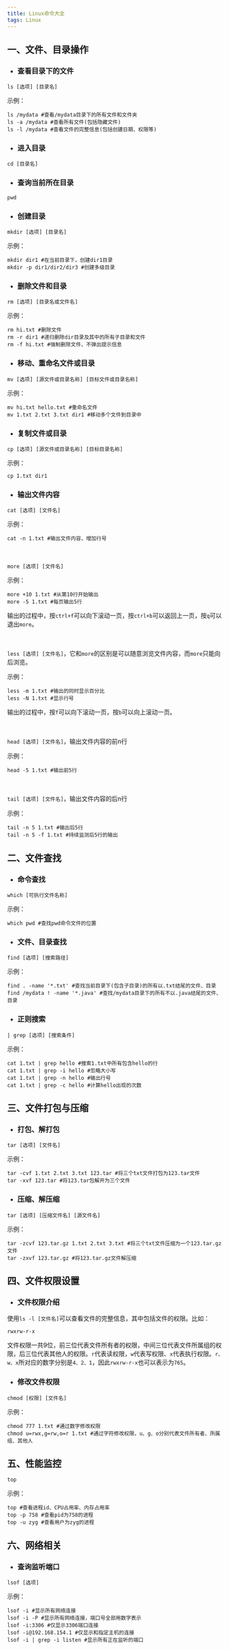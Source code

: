 ```yaml
---
title: Linux命令大全
tags: Linux
---
```


## 一、文件、目录操作

* ### 查看目录下的文件

`ls [选项] [目录名]`

示例：

```shell
ls /mydata #查看/mydata目录下的所有文件和文件夹
ls -a /mydata #查看所有文件(包括隐藏文件)
ls -l /mydata #查看文件的完整信息(包括创建日期、权限等)
```

* ### 进入目录

`cd [目录名]`

* ### 查询当前所在目录

`pwd`

* ### 创建目录

`mkdir [选项] [目录名]`

示例：

```shell
mkdir dir1 #在当前目录下，创建dir1目录
mkdir -p dir1/dir2/dir3 #创建多级目录
```

* ### 删除文件和目录

`rm [选项] [目录名或文件名]`

示例：

```shell
rm hi.txt #删除文件
rm -r dir1 #递归删除dir目录及其中的所有子目录和文件
rm -f hi.txt #强制删除文件，不弹出提示信息
```

* ### 移动、重命名文件或目录

`mv [选项] [源文件或目录名称] [目标文件或目录名称]`

示例：

```shell
mv hi.txt hello.txt #重命名文件
mv 1.txt 2.txt 3.txt dir1 #移动多个文件到目录中
```

* ### 复制文件或目录

`cp [选项] [源文件或目录名称] [目标目录名称]`

示例：

```shell
cp 1.txt dir1
```

* ### 输出文件内容

`cat [选项] [文件名]`

示例：

```shell
cat -n 1.txt #输出文件内容，增加行号
```

　

`more [选项] [文件名]`

示例：

```shell
more +10 1.txt #从第10行开始输出
more -5 1.txt #每页输出5行
```

输出的过程中，按`ctrl+f`可以向下滚动一页，按`ctrl+b`可以返回上一页，按`q`可以退出`more`。

　

`less [选项] [文件名]`，它和`more`的区别是可以随意浏览文件内容，而`more`只能向后浏览。

示例：

```shell
less -m 1.txt #输出的同时显示百分比
less -N 1.txt #显示行号
```

输出的过程中，按`f`可以向下滚动一页，按`b`可以向上滚动一页。

　

`head [选项] [文件名]`，输出文件内容的前n行

示例：

```shell
head -5 1.txt #输出前5行
```

　

`tail [选项] [文件名]`，输出文件内容的后n行

示例：

```shell
tail -n 5 1.txt #输出后5行
tail -n 5 -f 1.txt #持续监测后5行的输出
```

## 二、文件查找

* ### 命令查找

`which [可执行文件名称]` 

示例：

```shell
which pwd #查找pwd命令文件的位置
```

* ### 文件、目录查找

`find [选项] [搜索路径]`

示例：

```shell
find . -name '*.txt' #查找当前目录下(包含子目录)的所有以.txt结尾的文件、目录
find /mydata ! -name '*.java' #查找/mydata目录下的所有不以.java结尾的文件、目录
```

* ### 正则搜索

`| grep [选项] [搜索条件]`

示例：

```shell
cat 1.txt | grep hello #搜索1.txt中所有包含hello的行
cat 1.txt | grep -i hello #忽略大小写
cat 1.txt | grep -n hello #输出行号
cat 1.txt | grep -c hello #计算hello出现的次数
```

## 三、文件打包与压缩

* ### 打包、解打包

`tar [选项] [文件名]`

示例：

```shell
tar -cvf 1.txt 2.txt 3.txt 123.tar #将三个txt文件打包为123.tar文件
tar -xvf 123.tar #将123.tar包解开为三个文件
```

* ### 压缩、解压缩

`tar [选项] [压缩文件名] [源文件名]`

示例：

```shell
tar -zcvf 123.tar.gz 1.txt 2.txt 3.txt #将三个txt文件压缩为一个123.tar.gz文件
tar -zxvf 123.tar.gz #将123.tar.gz文件解压缩
```

## 四、文件权限设置

* ### 文件权限介绍

使用`ls -l [文件名]`可以查看文件的完整信息，其中包括文件的权限。比如：

```
rwxrw-r-x
```

文件权限一共9位，前三位代表文件所有者的权限，中间三位代表文件所属组的权限，后三位代表其他人的权限。`r`代表读权限，`w`代表写权限、`x`代表执行权限。`r、w、x`所对应的数字分别是`4、2、1`，因此`rwxrw-r-x`也可以表示为`765`。

* ### 修改文件权限

`chmod [权限] [文件名]`

示例：

```shell
chmod 777 1.txt #通过数字修改权限
chmod u=rwx,g=rw,o=r 1.txt #通过字符修改权限，u、g、o分别代表文件所有者、所属组、其他人
```

## 五、性能监控

`top`

示例：

```shell
top #查看进程id、CPU占用率、内存占用率
top -p 758 #查看pid为758的进程
top -u zyg #查看用户为zyg的进程
```

## 六、网络相关

* ### 查询监听端口

`lsof [选项]`

示例：

```shell
lsof -i #显示所有网络连接
lsof -i -P #显示所有网络连接，端口号全部用数字表示
lsof -i:3306 #仅显示3306端口连接
lsof -i@192.168.154.1 #仅显示和指定主机的连接
lsof -i | grep -i listen #显示所有正在监听的端口
```

